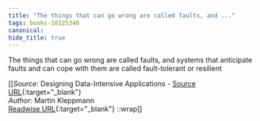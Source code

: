 ```yaml
---
title: "The things that can go wrong are called faults, and ..."
tags: books-10325340
canonical: 
hide_title: true
---
```


The things that can go wrong are called faults, and systems that anticipate faults and can cope with them are called fault-tolerant or resilient


[[_Source_: Designing Data-Intensive Applications - [Source URL](){:target="_blank"}<br>
_Author_: Martin Kleppmann<br>
[Readwise URL](https://readwise.io/open/210672393){:target="_blank"}
::wrap]]